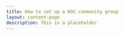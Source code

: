 ```yaml
---
title: How to set up a W3C community group
layout: content-page
description: This is a placeholder
---
```


